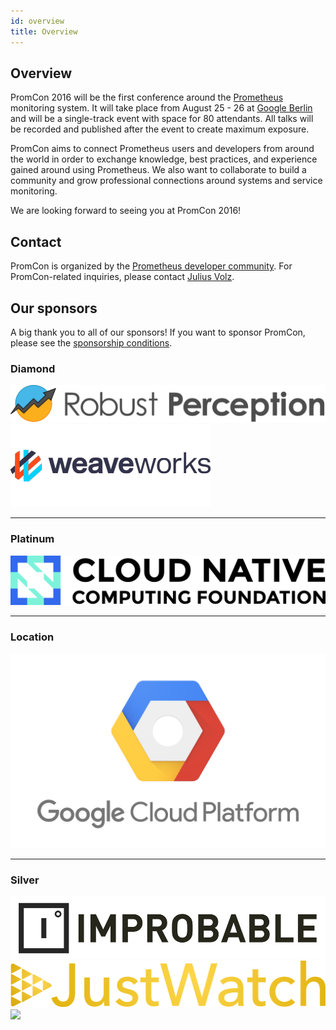 ```yaml
---
id: overview
title: Overview
---
```


## Overview

PromCon 2016 will be the first conference around the
[Prometheus](https://prometheus.io/) monitoring system. It will take
place from August 25 - 26 at [Google Berlin](https://goo.gl/maps/a9cCmgbsq7L2)
and will be a single-track event with space for 80 attendants. All talks will
be recorded and published after the event to create maximum exposure.

PromCon aims to connect Prometheus users and developers from around the world
in order to exchange knowledge, best practices, and experience gained around
using Prometheus. We also want to collaborate to build a community and grow
professional connections around systems and service monitoring.

We are looking forward to seeing you at PromCon 2016!

## Contact

PromCon is organized by the [Prometheus developer
community](https://prometheus.io/community/). For PromCon-related inquiries,
please contact [Julius Volz](mailto:julius.volz@gmail.com).

## Our sponsors

A big thank you to all of our sponsors! If you want to sponsor PromCon, please see the [sponsorship conditions](/sponsor/).

<h3>Diamond</h3>
<div class="sponsor-logos">
  <a href="http://www.robustperception.io/"><img src="assets/robust_perception_logo.png" class="logo"/></a>
  <a href="https://www.weave.works/"><img src="assets/weave_logo.png" class="logo"/></a>
</div>

<hr>

<h3>Platinum</h3>
<div class="sponsor-logos">
  <a href="https://cncf.io/"><img src="assets/cncf_logo.png" class="logo"/></a>
</div>

<hr>

<h3>Location</h3>
<div class="sponsor-logos">
  <a href="https://google.com/"><img src="assets/google_cloud_platform_logo.png" class="logo"/></a>
</div>

<hr>

<h3>Silver</h3>
<div class="sponsor-logos">
  <a href="https://improbable.io/"><img src="assets/improbable_logo.png" class="logo"/></a>
<a href="https://www.justwatch.com/"><img src="assets/justwatch_logo.png" class="logo"/></a>
<a href="https://www.intuit.com/"><img src="assets/intuit_logo.gif" class="logo"/></a>
</div>

